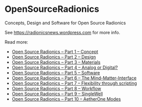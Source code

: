 # OpenSourceRadionics
Concepts, Design and Software for Open Source Radionics

See https://radionicsnews.wordpress.com for more info.

Read more:
- [Open Source Radionics – Part 1 – Concept](https://radionicsnews.wordpress.com/2017/08/15/open-source-radionics-part-1-concept)
- [Open Source Radionics – Part 2 – Design](https://radionicsnews.wordpress.com/2017/08/17/open-source-radionics-part-2-design)
- [Open Source Radionics – Part 3 – Materials](https://radionicsnews.wordpress.com/2017/08/21/open-source-radionics-part-3-materials)
- [Open Source Radionics – Part 4 – Analog or Digital?](https://radionicsnews.wordpress.com/2017/08/21/open-source-radionics-part-4-analog-or-digital)
- [Open Source Radionics – Part 5 – Software](https://radionicsnews.wordpress.com/2017/08/22/open-source-radionics-part-5-software/)
- [Open Source Radionics – Part 6 – The Mind-Matter-Interface](https://radionicsnews.wordpress.com/2017/08/26/open-source-radionics-part-6-the-mind-matter-interface/)
- [Open Source Radionics – Part 7 – Flexibility through scripting](https://radionicsnews.wordpress.com/2017/08/26/open-source-radionics-part-7-flexibility-through-scripting/)
- [Open Source Radionics – Part 8 – Workflow](https://radionicsnews.wordpress.com/2017/08/30/open-source-radionics-part-8-workflow/)
- [Open Source Radionics – Part 9 – SingleWell](https://radionicsnews.wordpress.com/2017/09/02/open-source-radionics-part-9-singlewell/)
- [Open Source Radionics – Part 10 – AetherOne Modes](https://radionicsnews.wordpress.com/2017/09/06/open-source-radionics-part-10-aetherone-modes/)